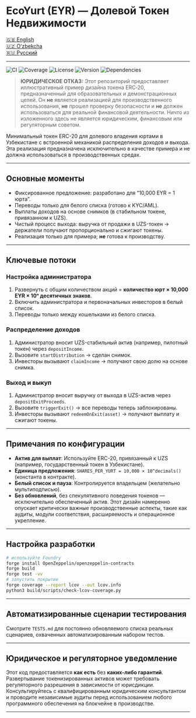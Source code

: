# EcoYurt (EYR) — Долевой Токен Недвижимости

[🇬🇧 English](./README.md)  
[🇺🇿 Oʻzbekcha](./README.uz.md)  
[🇷🇺 Русский](./README.ru.md)

---

![CI](https://github.com/dkol4125/ecoyurt1/actions/workflows/ci.yml/badge.svg)
![Coverage](https://img.shields.io/badge/Coverage-100%25-brightgreen)
![License](https://img.shields.io/badge/License-MIT-blue)
![Version](https://img.shields.io/badge/Version-0.1.0-informational)
![Dependencies](https://img.shields.io/badge/Dependencies-Forge%20std%20%26%20OpenZeppelin-success)

> **ЮРИДИЧЕСКОЕ ОТКАЗ:** Этот репозиторий предоставляет иллюстративный пример дизайна токена ERC‑20, предназначенный для образовательных и демонстрационных целей. Он **не** является реализацией для производственного использования, **не** прошел проверку безопасности и **не** должен использоваться для реальной финансовой деятельности. Ничто из изложенного здесь не является юридическим, финансовым или регуляторным советом.

Минимальный токен ERC-20 для долевого владения юртами в Узбекистане с встроенной механикой распределения доходов и выхода. Эта реализация предназначена исключительно в качестве примера и не должна использоваться в производственных средах.

---

## Основные моменты

- Фиксированное предложение: разработано для “10,000 EYR = 1 юрта”.  
- Переводы только для белого списка (готово к KYC/AML).  
- Выплаты доходов на основе снимков (в стабильном токене, привязанном к UZS).  
- Чистый процесс выхода: выручка от продажи в UZS-токен → держатели получают пропорционально и сжигают токены.
- Реализация только для примера; **не** готова к производству.

---

## Ключевые потоки

### Настройка администратора

1. Развернуть с общим количеством акций = **количество юрт × 10,000 EYR × 10ⁿ десятичных знаков**.  
2. Включить администратора и первоначальных инвесторов в белый список.  
3. Переводы только между кошельками из белого списка.

### Распределение доходов

1. Администратор вносит UZS-стабильный актив (например, пилотный токен) через `depositIncome`.  
2. Вызовите `startDistribution` → сделан снимок.  
3. Инвесторы вызывают `claimIncome` → получают свою долю на основе снимка.

### Выход и выкуп

1. Администратор вносит выручку от выхода в UZS-актив через `depositExitProceeds`.  
2. Вызовите `triggerExit()` → все переводы теперь заблокированы.  
3. Инвесторы вызывают `redeemOnExit(asset)` → получают выплату и сжигают токены.

---

## Примечания по конфигурации

- **Актив для выплат**: Используйте ERC-20, привязанный к UZS (например, государственный токен в Узбекистане).  
- **Единица предложения**: `SHARES_PER_YURT = 10,000 × 10^decimals()` (константа в контракте).  
- **Белый список и пауза**: Контролируется владельцем (желательно мультиподписью).  
- **Без обновлений**, без спекулятивного поведения токенов — исключительно обеспеченный актив.
Этот дизайн намеренно опускает критически важные производственные аспекты, такие как аудиты, модули соответствия, расширяемость и операционное укрепление.

---

## Настройка разработки

```bash
# используйте Foundry
forge install OpenZeppelin/openzeppelin-contracts
forge build
forge test -vv
# запустить покрытие
forge coverage --report lcov --out lcov.info
python3 build/scripts/check-lcov-coverage.py
```

---

## Автоматизированные сценарии тестирования

Смотрите `TESTS.md` для постоянно обновляемого списка реальных сценариев, охваченных автоматизированным набором тестов.

---

## Юридическое и регуляторное уведомление

Этот код предоставляется **как есть** без **каких-либо гарантий**. Развертывание токенизированных активов может требовать регуляторного разрешения в зависимости от юрисдикции. Консультируйтесь с квалифицированным юридическим консультантом и проводите независимые аудиты перед использованием любого программного обеспечения на блокчейне в производстве.

---
